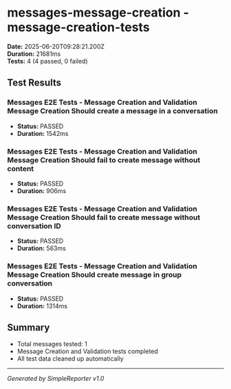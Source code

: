 # messages-message-creation - message-creation-tests

**Date:** 2025-06-20T09:28:21.200Z  
**Duration:** 21681ms  
**Tests:** 4 (4 passed, 0 failed)

## Test Results


### Messages E2E Tests - Message Creation and Validation Message Creation Should create a message in a conversation
- **Status:** PASSED
- **Duration:** 1542ms



### Messages E2E Tests - Message Creation and Validation Message Creation Should fail to create message without content
- **Status:** PASSED
- **Duration:** 906ms



### Messages E2E Tests - Message Creation and Validation Message Creation Should fail to create message without conversation ID
- **Status:** PASSED
- **Duration:** 563ms



### Messages E2E Tests - Message Creation and Validation Message Creation Should create message in group conversation
- **Status:** PASSED
- **Duration:** 1314ms



## Summary

- Total messages tested: 1
- Message Creation and Validation tests completed
- All test data cleaned up automatically

---
*Generated by SimpleReporter v1.0*
